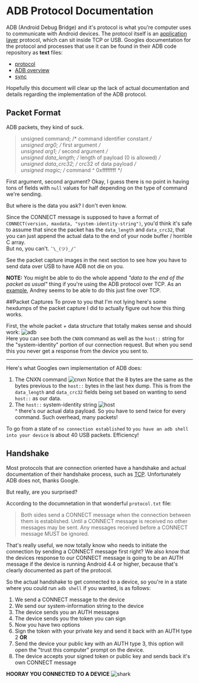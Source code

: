 # ADB Protocol Documentation
ADB (Android Debug Bridge) and it's protocol is what you're computer uses to communicate with Android devices.  The protocol itself is an [application layer](https://en.wikipedia.org/wiki/Application_layer) protocol, which can sit inside TCP or USB.  Googles documentation for the protocol and processes that use it can be found in their ADB code repository as **text** files:
* [protocol](https://android.googlesource.com/platform/system/core/+/master/adb/protocol.txt)
* [ADB overview](https://android.googlesource.com/platform/system/core/+/master/adb/OVERVIEW.TXT)
* [sync](https://android.googlesource.com/platform/system/core/+/master/adb/SYNC.TXT)

Hopefully this document will clear up the lack of actual documentation and details regarding the implementation of the ADB protocol.

## Packet Format
ADB packets, they kind of suck.  
>   unsigned command;       /* command identifier constant        */  
    unsigned arg0;          /* first argument                   */  
    unsigned arg1;          /* second argument                  */  
    unsigned data_length;   /* length of payload (0 is allowed) */  
    unsigned data_crc32;    /* crc32 of data payload            */  
    unsigned magic;         /* command ^ 0xffffffff             */
    
First argument, second argument? Okay, I guess there is no point in having tons of fields with `null` values for half depending on the type of command we're sending.  

But where is the data you ask?  I don't even know. 

Since the CONNECT message is supposed to have a format of `CONNECT(version, maxdata, "system-identity-string")`, you'd think it's safe to assume that since the packet has the `data_length` and `data_crc32`, that you can just append the actual data to the end of your node buffer / horrible C array.  
But no, you can't. `¯\_(ツ)_/¯`  

See the packet capture images in the next section to see how you have to send data over USB to have ADB not die on you.  

**NOTE:** You might be able to do the whole append *"data to the end of the packet as usual"* thing if you're using the ADB protocol over TCP.  As an [example](https://github.com/sidorares/node-adbhost), Andrey seems to be able to do this just fine over TCP.

##Packet Captures
To prove to you that I'm not lying here's some hexdumps of the packet capture I did to actually figure out how this thing works. 

First, the whole packet + data structure that totally makes sense and should work: 
![adb](https://github.com/cstyan/adbDocumentation/raw/master/images/cnxnHost.png)  
Here you can see both the `CNXN` command as well as the `host::` string for the "system-identity" portion of our connection request.  But when you send this you never get a response from the device you sent to.  

---

Here's what Googles own implementation of ADB does:  
 
1. The CNXN command ![cnxn](https://github.com/cstyan/adbDocumentation/raw/master/images/googleCNXN.jpg) Notice that the 8 bytes are the same as the bytes previous to the `host::` bytes in the last hex dump.  This is from the `data_length` and `data_crc32` fields being set based on wanting to send `host::` as our data.    
2. The `host::` system-identity string ![host](https://github.com/cstyan/adbDocumentation/raw/master/images/googleHost.png)  
^ there's our actual data payload.  So you have to send twice for every command.  Such overhead, many packets!

To go from a state of `no connection established` to `you have an adb shell into your device` is about 40 USB packets. Efficiency!

## Handshake
Most protocols that are connection oriented have a handshake and actual documentation of their handshake process, such as [TCP](https://en.wikipedia.org/wiki/Transmission_Control_Protocol#Connection_establishment).  Unfortunately ADB does not, thanks Google.  

But really, are you surprised?

According to the documnetation in that wonderful `protocol.txt` file:
> Both sides send a CONNECT message when the connection between them is
established.  Until a CONNECT message is received no other messages may
be sent.  Any messages received before a CONNECT message MUST be ignored.

That's really useful, we now totally know who needs to initiate the connection by sending a CONNECT message first right?  We also know that the devices response to our CONNECT message is going to be an AUTH message if the device is running Android 4.4 or higher, because that's clearly documented as part of the protocol.

So the actual handshake to get connected to a device, so you're in a state where you could run `adb shell` if you wanted, is as follows:

1. We send a CONNECT message to the device
2. We send our system-information string to the device
3. The device sends you an AUTH messagea
4. The device sends you the token you can sign
5. Now you have two options
  1. Sign the token with your private key and send it back with an AUTH type 2 **OR**
  2. Send the device your public key with an AUTH type 3, this option will open the "trust this computer" prompt on the device.
6. The device accepts your signed token or public key and sends back it's own CONNECT message

**HOORAY YOU CONNECTED TO A DEVICE** ![shark](https://github.com/cstyan/adbDocumentation/raw/master/images/shark.jpg)

